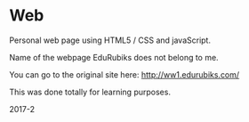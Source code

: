 # Web

Personal web page using HTML5 / CSS and javaScript.

Name of the webpage EduRubiks does not belong to me.

You can go to the original site here: http://ww1.edurubiks.com/

This was done totally for learning purposes.

2017-2

